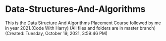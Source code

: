# Data-Structures-And-Algorithms
This is the Data Structure And Algorithms Placement Course  followed by me in year 2021.(Code With Harry) (All files and folders are in master branch) (Created: Tuesday, ‎October ‎19, ‎2021, ‏‎3:59:46 PM)
